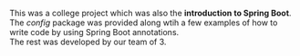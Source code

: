 This was a college project which was also the **introduction to Spring Boot**.  
The _config_ package was provided along wtih a few examples of how to write code by using Spring Boot annotations.  
The rest was developed by our team of 3.  
